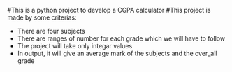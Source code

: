 #This is a python project to develop a CGPA calculator
#This project is made by some criterias:
   * There are four subjects
   * There are ranges of number for each grade which we will have to follow
   * The project will take only integar values
   * In output, it will give an average mark of the subjects and the over_all grade
